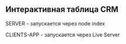 ## Интерактивная таблица CRM

SERVER - запускается через node index

CLIENTS-APP - запускается через Live Server
